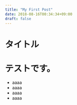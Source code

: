 ```yaml
---
title: "My First Post"
date: 2018-08-16T00:34:34+09:00
draft: false
---
```

タイトル
===
# テストです。

- aaaa
- aaaa
- aaaa
- aaaa
